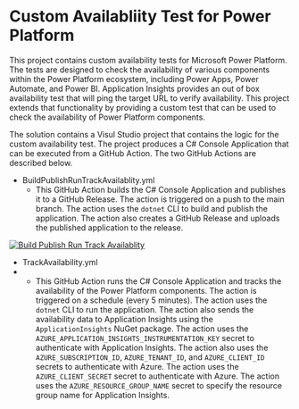 # Custom Availabliity Test for Power Platform

This project contains custom availability tests for Microsoft Power Platform. The tests are designed to check the availability of various components within the Power Platform ecosystem, including Power Apps, Power Automate, and Power BI. Application Insights provides an out of box availability test that will ping the target URL to verify availability. This project extends that functionality by providing a custom test that can be used to check the availability of Power Platform components. 

The solution contains a Visul Studio project that contains the logic for the custom availability test. The project produces a C# Console Application that can be executed from a GitHub Action. The two GitHub Actions are described below.


- BuildPublishRunTrackAvailablity.yml
	- This GitHub Action builds the C# Console Application and publishes it to a GitHub Release. The action is triggered on a push to the main branch. The action uses the `dotnet` CLI to build and publish the application. The action also creates a GitHub Release and uploads the published application to the release.

[![Build Publish Run Track Availablity](https://github.com/ljrain/DataverseAppInsightsTrackAvailability/actions/workflows/BuildPublishRunTrackAvailablity.yml/badge.svg)](https://github.com/ljrain/DataverseAppInsightsTrackAvailability/actions/workflows/BuildPublishRunTrackAvailablity.yml)

- TrackAvailability.yml
- 	- This GitHub Action runs the C# Console Application and tracks the availability of the Power Platform components. The action is triggered on a schedule (every 5 minutes). The action uses the `dotnet` CLI to run the application. The action also sends the availability data to Application Insights using the `ApplicationInsights` NuGet package. The action uses the `AZURE_APPLICATION_INSIGHTS_INSTRUMENTATION_KEY` secret to authenticate with Application Insights. The action also uses the `AZURE_SUBSCRIPTION_ID`, `AZURE_TENANT_ID`, and `AZURE_CLIENT_ID` secrets to authenticate with Azure. The action uses the `AZURE_CLIENT_SECRET` secret to authenticate with Azure. The action uses the `AZURE_RESOURCE_GROUP_NAME` secret to specify the resource group name for Application Insights.

